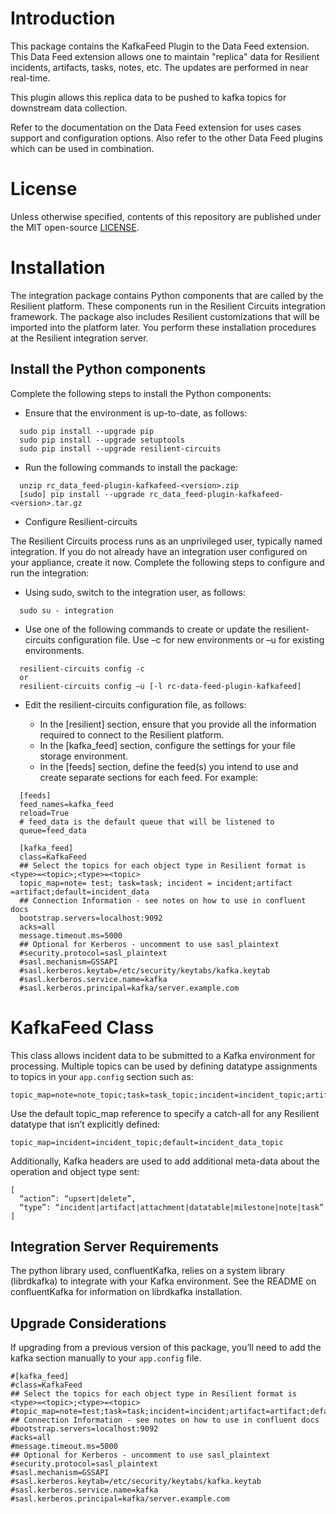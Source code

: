 # Introduction
This package contains the KafkaFeed Plugin to the Data Feed extension.  This Data Feed extension allows one to maintain "replica" data for Resilient incidents, artifacts, tasks, notes, etc.  The updates are performed in near real-time.

This plugin allows this replica data to be pushed to kafka topics for downstream data collection.

Refer to the documentation on the Data Feed extension for uses cases support and configuration options. Also refer to the other Data Feed plugins which can be used in combination.
  
# License

Unless otherwise specified, contents of this repository are published under the MIT open-source
[LICENSE](LICENSE).

# Installation
  The integration package contains Python components that are called by the Resilient platform. These components run in the Resilient Circuits integration framework. The package also includes Resilient customizations that will be imported into the platform later.
  You perform these installation procedures at the Resilient integration server.
  
## Install the Python components
  Complete the following steps to install the Python components:
* Ensure that the environment is up-to-date, as follows:
```
  sudo pip install --upgrade pip
  sudo pip install --upgrade setuptools
  sudo pip install --upgrade resilient-circuits
```  
*	Run the following commands to install the package:
```
  unzip rc_data_feed-plugin-kafkafeed-<version>.zip
  [sudo] pip install --upgrade rc_data_feed-plugin-kafkafeed-<version>.tar.gz
```  
*	Configure Resilient-circuits

  The Resilient Circuits process runs as an unprivileged user, typically named integration. If you do not already have an integration user configured on your appliance, create it now. 
  Complete the following steps to configure and run the integration:
*	Using sudo, switch to the integration user, as follows:
```
  sudo su - integration
```
*	Use one of the following commands to create or update the resilient-circuits configuration file. Use –c for new environments or –u for existing environments.
```
  resilient-circuits config -c
  or
  resilient-circuits config –u [-l rc-data-feed-plugin-kafkafeed]
```
*	Edit the resilient-circuits configuration file, as follows:
    
     - In the [resilient] section, ensure that you provide all the information required to connect to the Resilient platform.
     - In the [kafka_feed] section, configure the settings for your file storage environment.
     - In the [feeds] section, define the feed(s) you intend to use and create separate sections for each feed. For example:
```
  [feeds]
  feed_names=kafka_feed
  reload=True
  # feed_data is the default queue that will be listened to
  queue=feed_data
  
  [kafka_feed]
  class=KafkaFeed
  ## Select the topics for each object type in Resilient format is <type>=<topic>;<type>=<topic>
  topic_map=note= test; task=task; incident = incident;artifact =artifact;default=incident_data
  ## Connection Information - see notes on how to use in confluent docs
  bootstrap.servers=localhost:9092
  acks=all
  message.timeout.ms=5000
  ## Optional for Kerberos - uncomment to use sasl_plaintext
  #security.protocol=sasl_plaintext
  #sasl.mechanism=GSSAPI
  #sasl.kerberos.keytab=/etc/security/keytabs/kafka.keytab
  #sasl.kerberos.service.name=kafka
  #sasl.kerberos.principal=kafka/server.example.com
```

# KafkaFeed Class
This class allows incident data to be submitted to a Kafka environment for processing. Multiple topics can be used by defining datatype assignments to topics in your `app.config` section such as:
```
topic_map=note=note_topic;task=task_topic;incident=incident_topic;artifact=artifact_topic
```
Use the default topic_map reference to specify a catch-all for any Resilient datatype that isn’t explicitly defined:
```
topic_map=incident=incident_topic;default=incident_data_topic
```

Additionally, Kafka headers are used to add additional meta-data about the operation and object type sent:
```
[
  “action”: “upsert|delete”,
  “type”: “incident|artifact|attachment|datatable|milestone|note|task”
]
```
## Integration Server Requirements
The python library used, confluentKafka, relies on a system library (librdkafka) to integrate with your Kafka environment. See the README on confluentKafka for information on librdkafka installation.

## Upgrade Considerations
If upgrading from a previous version of this package, you’ll need to add the kafka section manually to your `app.config` file.
```
#[kafka_feed]
#class=KafkaFeed
## Select the topics for each object type in Resilient format is <type>=<topic>;<type>=<topic>
#topic_map=note=test;task=task;incident=incident;artifact=artifact;default=incident_data
## Connection Information - see notes on how to use in confluent docs
#bootstrap.servers=localhost:9092
#acks=all
#message.timeout.ms=5000
## Optional for Kerberos - uncomment to use sasl_plaintext
#security.protocol=sasl_plaintext
#sasl.mechanism=GSSAPI
#sasl.kerberos.keytab=/etc/security/keytabs/kafka.keytab
#sasl.kerberos.service.name=kafka
#sasl.kerberos.principal=kafka/server.example.com
```
